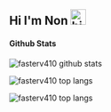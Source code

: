 ## Hi I'm Non <img src="https://user-images.githubusercontent.com/1303154/88677602-1635ba80-d120-11ea-84d8-d263ba5fc3c0.gif" width="28px" alt="hi">

#### Github Stats

![fasterv410 github stats](https://github-readme-stats.vercel.app/api?username=fasterv410&count_private=true&theme=radical&hide=contribs,prs)

![fasterv410 top langs](https://github-readme-stats.vercel.app/api/top-langs/?username=itoonx&theme=radical&layout=compact)

![fasterv410 top langs](https://github-readme-stats.vercel.app/api/wakatime?username=fasterv410&theme=radical)

